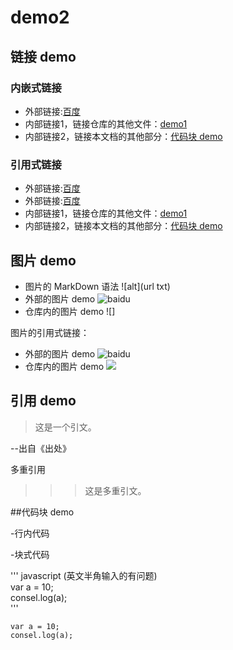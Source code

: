 # demo2


## 链接 demo

### 内嵌式链接

- 外部链接:[百度](http://www.baidu.com)
- 内部链接1，链接仓库的其他文件：[demo1](demo1.md)
- 内部链接2，链接本文档的其他部分：[代码块 demo](demo2.md#代码块-demo)

### 引用式链接

- 外部链接:[百度]
- 外部链接:[百度][baidu]
- 内部链接1，链接仓库的其他文件：[demo1]
- 内部链接2，链接本文档的其他部分：[代码块 demo]

## 图片 demo

- 图片的 MarkDown 语法
    ![alt](url txt)
- 外部的图片 demo
![baidu](https://www.baidu.com/img/bd_logo1.png "百度网站")
- 仓库内的图片 demo
![]

图片的引用式链接：
- 外部的图片 demo
![baidu][baidu_logo]
- 仓库内的图片 demo
![][open_png]



## 引用 demo

>这是一个引文。  

--出自《出处》

多重引用
>>> 这是多重引文。


##代码块 demo

-行内代码


-块式代码

 ''' javascript  (英文半角输入的有问题)  
var a = 10;  
consel.log(a);  
 '''

    var a = 10;  
    consel.log(a);

<!-- 下面是本文档中用到的链接 -->

[百度]: http://www.baidu.com
[baidu]: http://www.baidu.com
[demo1]: demo1.md
[代码块 demo]: demo2.md#代码块-demo

[open_png]: images/111.jpg
[baidu_logo]: https://www.baidu.com/img/bd_logo1.png

